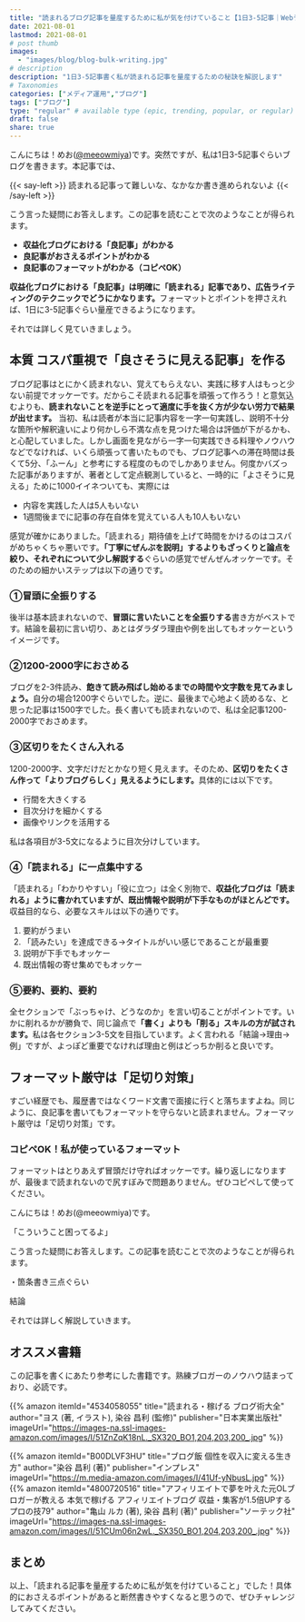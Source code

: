 ```yaml
---
title: "読まれるブログ記事を量産するために私が気を付けていること【1日3-5記事｜Webライティング｜無料テンプレートあり】"
date: 2021-08-01
lastmod: 2021-08-01
# post thumb
images:
  - "images/blog/blog-bulk-writing.jpg"
# description
description: "1日3-5記事書く私が読まれる記事を量産するための秘訣を解説します"
# Taxonomies
categories: ["メディア運用","ブログ"]
tags: ["ブログ"]
type: "regular" # available type (epic, trending, popular, or regular)
draft: false
share: true
---
```


こんにちは！めお(<u><a href="https://twitter.com/meeowmiya" target="_blank">@meeowmiya</a></u>)です。突然ですが、私は1日3-5記事ぐらいブログを書きます。本記事では、

{{< say-left >}}
読まれる記事って難しいな、なかなか書き進められないよ
{{< /say-left >}}

こう言った疑問にお答えします。この記事を読むことで次のようなことが得られます。

* **収益化ブログにおける「良記事」がわかる**
* **良記事がおさえるポイントがわかる**
* **良記事のフォーマットがわかる（コピペOK）**

<span class="keiko-red">**収益化ブログにおける「良記事」は明確に「読まれる」記事であり、広告ライティングのテクニックでどうにかなります。**</span>フォーマットとポイントを押さえれば、1日に3-5記事ぐらい量産できるようになります。

それでは詳しく見ていきましょう。

## 本質 コスパ重視で「良さそうに見える記事」を作る

ブログ記事はとにかく読まれない、覚えてもらえない、実践に移す人はもっと少ない前提でオッケーです。だからこそ読まれる記事を頑張って作ろう！と意気込むよりも、<span class="keiko-red">**読まれないことを逆手にとって適度に手を抜く方が少ない労力で結果が出せます。**</span>
当初、私は読者が本当に記事内容を一字一句実践し、説明不十分な箇所や解釈違いにより何かしら不満な点を見つけた場合は評価が下がるかも、と心配していました。しかし画面を見ながら一字一句実践できる料理やノウハウなどでなければ、いくら頑張って書いたものでも、ブログ記事への滞在時間は長くて5分、「ふーん」と参考にする程度のものでしかありません。何度かバズった記事がありますが、著者として定点観測していると、一時的に「よさそうに見える」ために1000イイネついても、実際には

* 内容を実践した人は5人もいない
* 1週間後までに記事の存在自体を覚えている人も10人もいない

感覚が確かにありました。「読まれる」期待値を上げて時間をかけるのはコスパがめちゃくちゃ悪いです。<span class="keiko-red">**「丁寧にぜんぶを説明」するよりもざっくりと論点を絞り、それぞれについて少し解説する**</span>ぐらいの感覚でぜんぜんオッケーです。そのための細かいステップは以下の通りです。

### ①冒頭に全振りする

後半は基本読まれないので、<span class="keiko-red">**冒頭に言いたいことを全振りする**</span>書き方がベストです。結論を最初に言い切り、あとはダラダラ理由や例を出してもオッケーというイメージです。


### ②1200-2000字におさめる

ブログを2-3件読み、<span class="keiko-red">**飽きて読み飛ばし始めるまでの時間や文字数を見てみましょう。**</span>自分の場合1200字ぐらいでした。逆に、最後まで心地よく読めるな、と思った記事は1500字でした。長く書いても読まれないので、私は全記事1200-2000字でおさめます。


### ③区切りをたくさん入れる

1200-2000字、文字だけだとかなり短く見えます。そのため、<span class="keiko-red">**区切りをたくさん作って「よりブログらしく」見えるようにします。**</span>具体的には以下です。

* 行間を大きくする
* 目次分けを細かくする
* 画像やリンクを活用する


私は各項目が3-5文になるように目次分けしています。

### ④「読まれる」に一点集中する

「読まれる」「わかりやすい」「役に立つ」は全く別物で、<span class="keiko-red">**収益化ブログは「読まれる」ように書かれていますが、既出情報や説明が下手なものがほとんどです。**</span>収益目的なら、必要なスキルは以下の通りです。

1. 要約がうまい
2. 「読みたい」を達成できる→タイトルがいい感じであることが最重要
3. 説明が下手でもオッケー
4. 既出情報の寄せ集めでもオッケー

### ⑤要約、要約、要約

全セクションで「ぶっちゃけ、どうなのか」を言い切ることがポイントです。いかに削れるかが勝負で、同じ論点で<span class="keiko-red">**「書く」よりも「削る」スキルの方が試されます。**</span>私は各セクション3-5文を目指しています。よく言われる「結論→理由→例」ですが、よっぽど重要でなければ理由と例はどっちか削ると良いです。


## フォーマット厳守は「足切り対策」

すごい経歴でも、履歴書ではなくワード文書で面接に行くと落ちますよね。同じように、良記事を書いてもフォーマットを守らないと読まれません。フォーマット厳守は「足切り対策」です。

### コピペOK！私が使っているフォーマット

フォーマットはとりあえず冒頭だけ守ればオッケーです。繰り返しになりますが、最後まで読まれないので尻すぼみで問題ありません。ぜひコピペして使ってください。

こんにちは！めお(@meeowmiya)です。

「こういうこと困ってるよ」

こう言った疑問にお答えします。この記事を読むことで次のようなことが得られます。

・箇条書き三点ぐらい


結論

それでは詳しく解説していきます。

## オススメ書籍

この記事を書くにあたり参考にした書籍です。熟練ブロガーのノウハウ詰まっており、必読です。

{{% amazon 
  itemId="4534058055"
  title="読まれる・稼げる ブログ術大全"
  author="ヨス  (著, イラスト), 染谷 昌利 (監修)"
  publisher="日本実業出版社"
  imageUrl="https://images-na.ssl-images-amazon.com/images/I/51ZnZqK18nL._SX320_BO1,204,203,200_.jpg"
%}}

{{% amazon 
  itemId="B00DLVF3HU"
  title="ブログ飯 個性を収入に変える生き方"
  author="染谷 昌利  (著)"
  publisher="インプレス"
  imageUrl="https://m.media-amazon.com/images/I/41Uf-yNbusL.jpg"
%}}
{{% amazon 
  itemId="4800720516"
  title="アフィリエイトで夢を叶えた元OLブロガーが教える 本気で稼げる アフィリエイトブログ 収益・集客が1.5倍UPするプロの技79"
  author="亀山 ルカ  (著), 染谷 昌利  (著)"
  publisher="ソーテック社"
  imageUrl="https://images-na.ssl-images-amazon.com/images/I/51CUm06n2wL._SX350_BO1,204,203,200_.jpg"
%}}

## まとめ

以上、「読まれる記事を量産するために私が気を付けていること」でした！具体的におさえるポイントがあると断然書きやすくなると思うので、ぜひチャレンジしてみてください。